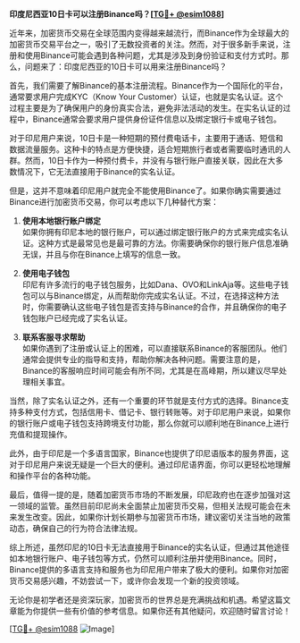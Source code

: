 **印度尼西亚10日卡可以注册Binance吗？[[TG💪+ @esim1088](https://t.me/s/esim1088)]**

近年来，加密货币交易在全球范围内变得越来越流行，而Binance作为全球最大的加密货币交易平台之一，吸引了无数投资者的关注。然而，对于很多新手来说，注册和使用Binance可能会遇到各种问题，尤其是涉及到身份验证和支付方式时。那么，问题来了：印度尼西亚的10日卡可以用来注册Binance吗？

首先，我们需要了解Binance的基本注册流程。Binance作为一个国际化的平台，通常要求用户完成KYC（Know Your Customer）认证，也就是实名认证。这个过程主要是为了确保用户的身份真实合法，避免非法活动的发生。在实名认证的过程中，Binance通常会要求用户提供身份证件信息以及绑定银行卡或电子钱包。

对于印尼用户来说，10日卡是一种短期的预付费电话卡，主要用于通话、短信和数据流量服务。这种卡的特点是方便快捷，适合短期旅行者或者需要临时通讯的人群。然而，10日卡作为一种预付费卡，并没有与银行账户直接关联，因此在大多数情况下，它无法直接用于Binance的实名认证。

但是，这并不意味着印尼用户就完全不能使用Binance了。如果你确实需要通过Binance进行加密货币交易，你可以考虑以下几种替代方案：

1. **使用本地银行账户绑定**  
   如果你拥有印尼本地的银行账户，可以通过绑定银行账户的方式来完成实名认证。这种方式是最常见也是最可靠的方法。你需要确保你的银行账户信息准确无误，并且与你在Binance上填写的信息一致。

2. **使用电子钱包**  
   印尼有许多流行的电子钱包服务，比如Dana、OVO和LinkAja等。这些电子钱包可以与Binance绑定，从而帮助你完成实名认证。不过，在选择这种方法时，你需要确认这些电子钱包是否支持与Binance的合作，并且确保你的电子钱包账户已经完成了实名认证。

3. **联系客服寻求帮助**  
   如果你遇到了注册或认证上的困难，可以直接联系Binance的客服团队。他们通常会提供专业的指导和支持，帮助你解决各种问题。需要注意的是，Binance的客服响应时间可能会有所不同，尤其是在高峰期，所以建议尽早处理相关事宜。

当然，除了实名认证之外，还有一个重要的环节就是支付方式的选择。Binance支持多种支付方式，包括信用卡、借记卡、银行转账等。对于印尼用户来说，如果你的银行账户或电子钱包支持跨境支付功能，那么你就可以顺利地在Binance上进行充值和提现操作。

此外，由于印尼是一个多语言国家，Binance也提供了印尼语版本的服务界面，这对于印尼用户来说无疑是一个巨大的便利。通过印尼语界面，你可以更轻松地理解和操作平台的各种功能。

最后，值得一提的是，随着加密货币市场的不断发展，印尼政府也在逐步加强对这一领域的监管。虽然目前印尼尚未全面禁止加密货币交易，但相关法规可能会在未来发生改变。因此，如果你计划长期参与加密货币市场，建议密切关注当地的政策动态，确保自己的行为符合法律法规。

综上所述，虽然印尼的10日卡无法直接用于Binance的实名认证，但通过其他途径如本地银行账户、电子钱包等方式，仍然可以顺利注册并使用Binance。同时，Binance提供的多语言支持和服务也为印尼用户带来了极大的便利。如果你对加密货币交易感兴趣，不妨尝试一下，或许你会发现一个新的投资领域。

无论你是初学者还是资深玩家，加密货币的世界总是充满挑战和机遇。希望这篇文章能为你提供一些有价值的参考信息。如果你还有其他疑问，欢迎随时留言讨论！

[[TG💪+ @esim1088](https://t.me/s/esim1088) ![Image](https://i.postimg.cc/4NQfJmqS/Snipaste-2025-05-13-00-14-12.png)]